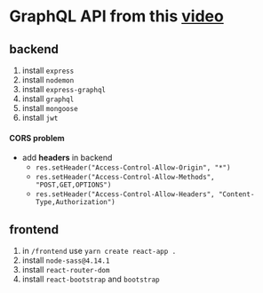 # GraphQL API from this [video](https://www.youtube.com/watch?v=EBCdokSCU7g&list=PL55RiY5tL51rG1x02Yyj93iypUuHYXcB_&index=22)

## backend

1. install `express`
1. install `nodemon`
1. install `express-graphql`
1. install `graphql`
1. install `mongoose`
1. install `jwt`

#### CORS problem

- add **headers** in backend
  - `res.setHeader("Access-Control-Allow-Origin", "*")`
  - `res.setHeader("Access-Control-Allow-Methods", "POST,GET,OPTIONS")`
  - `res.setHeader("Access-Control-Allow-Headers", "Content-Type,Authorization")`

## frontend

1. in `/frontend` use `yarn create react-app .`
1. install `node-sass@4.14.1`
1. install `react-router-dom`
1. install `react-bootstrap` and `bootstrap`
